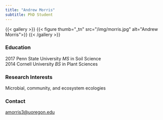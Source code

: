 ```yaml
---
title: "Andrew Morris"
subtitle: PhD Student 
---
```


{{< gallery >}}
  {{< figure thumb="_tn" src="/img/morris.jpg" alt="Andrew Morris">}}
{{< /gallery >}} 

<!--more-->
### Education
2017 Penn State University _MS_ in Soil Science  
2014 Cornell University _BS_ in Plant Sciences  

### Research Interests
Microbial, community, and ecosystem ecologies

### Contact
amorris3@uoregon.edu